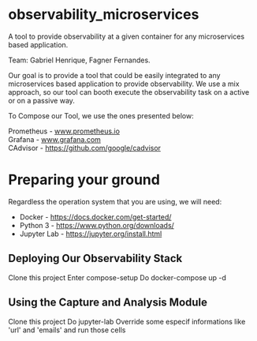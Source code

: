 # observability_microservices
A tool to provide observability at a given container for any microservices based application.

Team: Gabriel Henrique, Fagner Fernandes.

Our goal is to provide a tool that could be easily integrated to any microservices based application to provide observability.
We use a mix approach, so our tool can booth execute the observability task on a active or on a passive way. 

To Compose our Tool, we use the ones presented below:

Prometheus - www.prometheus.io  
Grafana - www.grafana.com  
CAdvisor - https://github.com/google/cadvisor

# Preparing your ground

Regardless the operation system that you are using, we will need:

* Docker - https://docs.docker.com/get-started/
* Python 3 - https://www.python.org/downloads/
* Jupyter Lab - https://jupyter.org/install.html

## Deploying Our Observability Stack

Clone this project 
Enter compose-setup
Do docker-compose up -d

## Using the Capture and Analysis Module

Clone this project
Do jupyter-lab
Override some especif informations like 'url' and 'emails' and run those cells